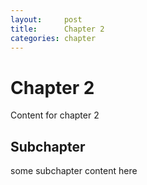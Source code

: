 ```yaml
---
layout:     post
title:      Chapter 2
categories: chapter
---
```


# Chapter 2

Content for chapter 2

## Subchapter

some subchapter content here
